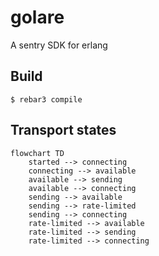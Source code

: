 golare
=====

A sentry SDK for erlang

Build
-----

    $ rebar3 compile

Transport states
-----

```mermaid
flowchart TD
    started --> connecting
    connecting --> available
    available --> sending
    available --> connecting
    sending --> available
    sending --> rate-limited
    sending --> connecting
    rate-limited --> available
    rate-limited --> sending
    rate-limited --> connecting
```

